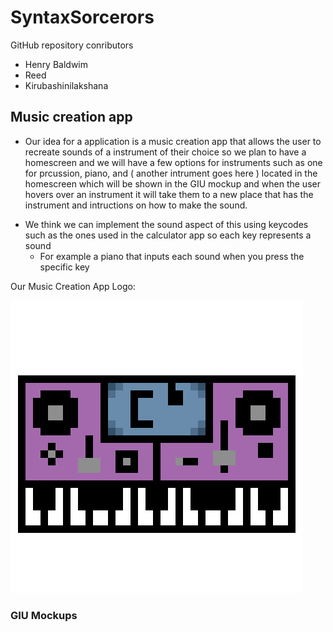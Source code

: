 # SyntaxSorcerors
GitHub repository conributors 
* Henry Baldwim
* Reed
* Kirubashinilakshana
## Music creation app
* Our idea for a application is a music creation app that allows the user to recreate sounds of a instrument of their choice so we plan to have a homescreen and we will have a few options for instruments such as one for prcussion, piano, and ( another intrument goes here ) located in the homescreen which will be shown in the GIU mockup and when the user hovers over an instrument it will take them to a new place that has the instrument and intructions on how to make the sound.
- We think we can implement the sound aspect of this using keycodes such as the ones used in the calculator app so each key represents a sound
  - For example a piano that inputs each sound when you press the specific key

Our Music Creation App Logo:

![Running App](https://github.com/HenryBald/SyntaxSorcerors/blob/main/musicprogram/assets/Piano.png)
 
### GIU Mockups

    
